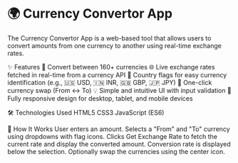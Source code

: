 # 🌍 Currency Convertor App
The Currency Convertor App is a web-based tool that allows users to convert amounts from one currency to another using real-time exchange rates.

✨ Features
  🔢 Convert between 160+ currencies
  🌐 Live exchange rates fetched in real-time from a currency API
  🚩 Country flags for easy currency identification (e.g., 🇺🇸 USD, 🇮🇳 INR, 🇬🇧 GBP, 🇯🇵 JPY)
  🔄 One-click currency swap (From ↔ To)
  💡 Simple and intuitive UI with input validation
  📱 Fully responsive design for desktop, tablet, and mobile devices

🛠️ Technologies Used
  HTML5
  CSS3
  JavaScript (ES6)

📌 How It Works
  User enters an amount.
  Selects a "From" and "To" currency using dropdowns with flag icons.
  Clicks Get Exchange Rate to fetch the current rate and display the converted amount.
  Conversion rate is displayed below the selection.
  Optionally swap the currencies using the center icon.
